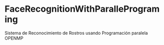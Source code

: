 # FaceRecognitionWithParallePrograming
Sistema de Reconocimiento de Rostros usando Programación paralela OPENMP
